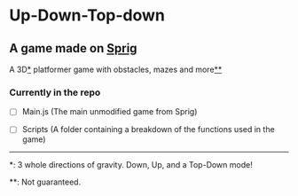 # Up-Down-Top-down
## A game made on [Sprig](https://github.com/hackclub/sprig/)
A 3D[*](#claimOne) platformer game with obstacles, mazes and more[**](#claimTwo)

### Currently in the repo
- [ ] Main.js (The main unmodified game from Sprig)

- [ ] Scripts (A folder containing a breakdown of the functions used in the game)

---------
<a name="claimOne">*</a>: 3 whole directions of gravity. Down, Up, and a Top-Down mode!

<a name="claimTwo">**</a>: Not guaranteed.
